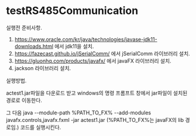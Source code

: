 # testRS485Communication

실행전 준비사항.

1. https://www.oracle.com/kr/java/technologies/javase-jdk11-downloads.html 에서 jdk11을 설치.
2. https://fazecast.github.io/jSerialComm/ 에서 jSerialComm 라이브러리 설치.
3. https://gluonhq.com/products/javafx/ 에서 javaFX 라이브러리 설치.
4. jackson 라이브러리 설치.

실행방법.

actest1.jar파일을 다운로드 받고 windows의 명령 프롬프트 창에서 jar파일이 설치된 경로로 이동한다.

그 다음
java --module-path %PATH_TO_FX% --add-modules javafx.controls,javafx.fxml -jar actest1.jar
(%PATH_TO_FX%는 javaFX의 lib 경로임.)
코드를 실행시킨다.